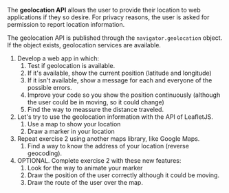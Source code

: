 The **geolocation API** allows the user to provide their location to web applications if they so desire. For privacy reasons, the user is asked for permission to report location information.

The geolocation API is published through the `navigator.geolocation` object. If the object exists, geolocation services are available.

1. Develop a web app in which:
   1. Test if geolocation is available.
   2. If it's available, show the current position (latitude and longitude)
   3. If it isn't available, show a message for each and everyone of the possible errors.
   4. Improve your code so you show the position continuously (although the user could be in moving, so it could change)
   5. Find the way to meassure the distance traveled.
2. Let's try to use the geolocation information with the API of LeafletJS.
   1. Use a map to show your location
   2. Draw a marker in your location
3. Repeat exercise 2 using another maps library, like Google Maps.
   1.  Find a way to know the address of your location (reverse geocoding).
4. OPTIONAL. Complete exercise 2 with these new features:
   1. Look for the way to animate your marker
   2. Draw the position of the user correctly although it could be moving.
   3. Draw the route of the user over the map.
